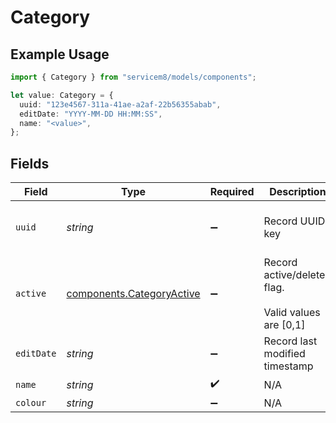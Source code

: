 # Category

## Example Usage

```typescript
import { Category } from "servicem8/models/components";

let value: Category = {
  uuid: "123e4567-311a-41ae-a2af-22b56355abab",
  editDate: "YYYY-MM-DD HH:MM:SS",
  name: "<value>",
};
```

## Fields

| Field                                                                  | Type                                                                   | Required                                                               | Description                                                            | Example                                                                |
| ---------------------------------------------------------------------- | ---------------------------------------------------------------------- | ---------------------------------------------------------------------- | ---------------------------------------------------------------------- | ---------------------------------------------------------------------- |
| `uuid`                                                                 | *string*                                                               | :heavy_minus_sign:                                                     | Record UUID key                                                        | 123e4567-311a-41ae-a2af-22b56355abab                                   |
| `active`                                                               | [components.CategoryActive](../../models/components/categoryactive.md) | :heavy_minus_sign:                                                     | Record active/deleted flag. <br/><br/>Valid values are [0,1]           |                                                                        |
| `editDate`                                                             | *string*                                                               | :heavy_minus_sign:                                                     | Record last modified timestamp                                         | YYYY-MM-DD HH:MM:SS                                                    |
| `name`                                                                 | *string*                                                               | :heavy_check_mark:                                                     | N/A                                                                    |                                                                        |
| `colour`                                                               | *string*                                                               | :heavy_minus_sign:                                                     | N/A                                                                    |                                                                        |